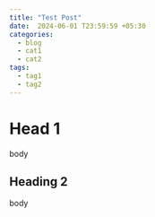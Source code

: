```yaml
---
title: "Test Post"
date:  2024-06-01 T23:59:59 +05:30
categories:
  - blog
  - cat1
  - cat2
tags:
  - tag1
  - tag2
---
```

# Head 1
body
## Heading 2
body


